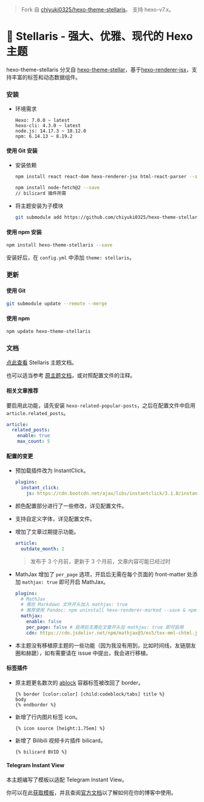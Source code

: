 > Fork 自 [chiyuki0325/hexo-theme-stellaris](https://github.com/chiyuki0325/hexo-theme-stellaris)。
> 支持 hexo-v7.x。

# 📑 Stellaris - 强大、优雅、现代的 Hexo 主题

hexo-theme-stellaris 分叉自 [hexo-theme-stellar](https://github.com/xaoxuu/hexo-theme-stellar)，基于[hexo-renderer-jsx](https://github.com/hexojs/hexo-renderer-jsx)，支持丰富的标签和动态数据组件。

### 安装

- 环境需求
    ```
    Hexo: 7.0.0 ~ latest
    hexo-cli: 4.3.0 ~ latest
    node.js: 14.17.3 ~ 18.12.0
    npm: 6.14.13 ~ 8.19.2
    ```

#### 使用 Git 安装

- 安装依赖
    ```bash
    npm install react react-dom hexo-renderer-jsx html-react-parser --save
    ```
    
    ```bash
    npm install node-fetch@2 --save
    // bilicard 插件所需
    ```
    
- 将主题安装为子模块
  
    ```bash
    git submodule add https://github.com/chiyuki0325/hexo-theme-stellaris.git themes/stellaris
    ```

#### 使用 npm 安装

```bash
npm install hexo-theme-stellaris --save
```


安装好后，在 `config.yml` 中添加 `theme: stellaris`。

### 更新

#### 使用 Git
```bash
git submodule update --remote --merge
```
#### 使用 npm
```bash
npm update hexo-theme-stellaris
```

### 文档

[点此查看](https://blog.chyk.ink/wiki/stellaris/) Stellaris 主题文档。

也可以适当参考 [原主题文档](https://xaoxuu.com/wiki/stellar/)，或对照配置文件的注释。

#### 相关文章推荐

要启用此功能，请先安装 `hexo-related-popular-posts`，之后在配置文件中启用 `article.related_posts`。

```yaml
article:
  related_posts:
    enable: true
    max_count: 5
```

#### 配置的变更

- 预加载插件改为 InstantClick。

  ```yaml
  plugins:
    instant_click:
      js: https://cdn.bootcdn.net/ajax/libs/instantclick/3.1.0/instantclick.min.js
  ```

- 颜色配置部分进行了一些修改，详见配置文件。

- 支持自定义字体，详见配置文件。

- 增加了文章过期提示功能。

  ```yaml
  article:
    outdate_month: 2
  ```

  > 发布于 3 个月前，更新于 3 个月前，文章内容可能已经过时

- MathJax 增加了 `per_page` 选项，开启后无需在每个页面的 front-matter 处添加 `mathjax: true` 即可开启 MathJax。
  ```yaml
  plugins:
    # MathJax
    # 需在 Markdown 文件开头加入 mathjax: true
    # 推荐使用 Pandoc: npm uninstall hexo-renderer-marked --save & npm install hexo-renderer-pandoc --save
    mathjax:
      enable: false
      per_page: false # 启用后无需在文章开头加 mathjax: true 即可启用
      cdn: https://cdn.jsdelivr.net/npm/mathjax@3/es5/tex-mml-chtml.js # 请使用 3.x 以上版本的 mathjax
  ```

- 本主题没有移植原主题的一些功能（因为我没有用到，比如时间线，友链朋友圈和赫蹏），如有需要请在 issue 中提出，我会进行移植。

#### 标签插件

- 原主题更名数次的 [ablock](https://xaoxuu.com/wiki/stellar/tag-plugins/container/#ablock-%E6%99%AE%E9%80%9A%E5%9D%97%E5%AE%B9%E5%99%A8) 容器标签被改回了 border。

  ```jinja2
  {% border [color:color] [child:codeblock/tabs] title %}
  body
  {% endborder %}
  ```

- 新增了行内图片标签 icon。

  ```jinja2
  {% icon source [height:1.75em] %}
  ```

- 新增了 Bilibili 视频卡片插件 bilicard。

  ```jinja2
  {% bilicard BVID %}
  ```

#### Telegram Instant View

本主题编写了模板以适配 Telegram Instant View。

你可以在此[获取模板](https://blog.chyk.ink/2023/07/15/stellaris-instant-view-template/)，并且查阅[官方文档](https://instantview.telegram.org/)以了解如何在你的博客中使用。

